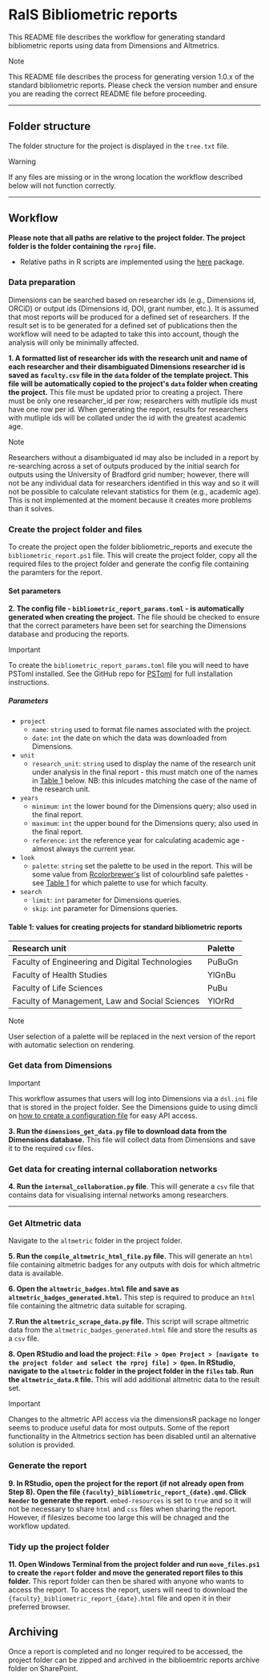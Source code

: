 # RaIS Bibliometric reports

This README file describes the workflow for generating standard bibliometric reports using data from Dimensions and Altmetrics.

> [!NOTE]  
> This README file describes the process for generating version 1.0.x of the standard bibliometric reports. Please check the version number and ensure you are reading the correct README file before proceeding.

---

## Folder structure

The folder structure for the project is displayed in the `tree.txt` file.

> [!WARNING]  
> If any files are missing or in the wrong location the workflow described below will not function correctly.

---

## Workflow

**Please note that all paths are relative to the project folder. The project folder is the folder containing the `rproj` file.**

- Relative paths in R scripts are implemented using the [here](https://here.r-lib.org) package.

### Data preparation

Dimensions can be searched based on researcher ids (e.g., Dimensions id, ORCiD) or output ids (Dimensions id, DOI, grant number, etc.). It is assumed that most reports will be produced for a defined set of researchers. If the result set is to be generated for a defined set of publications then the workflow will need to be adapted to take this into account, though the analysis will only be minimally affected.

**1. A formatted list of researcher ids with the research unit and name of each researcher and their disambiguated Dimensions researcher id is saved as `faculty.csv` file in the `data` folder of the template project. This file will be automatically copied to the project's `data` folder when creating the project.** This file must be updated prior to creating a project. There must  be only one researcher_id per row; researchers with mutliple ids must have one row per id. When generating the report, results for researchers with mutliple ids will be collated under the id with the greatest academic age.

> [!NOTE]  
> Researchers without a disambiguated id may also be included in a report by re-searching across a set of outputs produced by the initial search for outputs using the University of Bradford grid number; however, there will not be any individual data for researchers identified in this way and so it will not be possible to calculate relevant statistics for them (e.g., academic age). This is not implemented at the moment because it creates more problems than it solves.

### Create the project folder and files

To create the project open the folder bibliometric_reports and execute the `bibliometric_report.ps1` file. This will create the project folder, copy all the required files to the project folder and generate the config file containing the paramters for the report.

#### Set parameters

**2. The config file - `bibliometric_report_params.toml` - is automatically generated when creating the project.** The file should be checked to ensure that the correct parameters have been set for searching the Dimensions database and producing the reports.

> [!IMPORTANT]
> To create the `bibliometric_report_params.toml` file you will need to have PSToml installed. See the GitHub repo for [PSToml](https://github.com/jborean93/PSToml) for full installation instructions.

##### Parameters

- `project`
  - `name`: `string` used to format file names associated with the project.
  - `date`: `int` the date on which the data was downloaded from Dimensions.
- `unit`
  - `research_unit`: `string` used to display the name of the research unit under analysis in the final report - this must match one of the names in [Table 1](#table-1-values-for-creating-projects-for-standard-bibliometric-reports) below. NB: this inlcudes matching the case of the name of the research unit.
- `years`
  - `minimum`: `int` the lower bound for the Dimensions query; also used in the final report.
  - `maximum`: `int` the upper bound for the Dimensions query; also used in the final report.
  - `reference`: `int` the reference year for calculating academic age - almost always the current year.
- `look`
  - `palette`: `string` set the palette to be used in the report. This will be some value from [Rcolorbrewer's](https://earlglynn.github.io/RNotes/package/RColorBrewer/index.html) list of colourblind safe palettes - see [Table 1](#table-1-values-for-creating-projects-for-standard-bibliometric-reports) for which palette to use for which faculty.
- `search`
  - `limit`: `int` parameter for Dimensions queries.
  - `skip`: `int` parameter for Dimensions queries.

#### Table 1: values for creating projects for standard bibliometric reports

| Research unit                                              | Palette |
|:-----------------------------------------------------------|:--------|
| Faculty of Engineering and Digital Technologies            | PuBuGn  |
| Faculty of Health Studies                                  | YlGnBu  |
| Faculty of Life Sciences                                   | PuBu    |
| Faculty of Management, Law and Social Sciences             | YlOrRd  |

> [!NOTE]
> User selection of a palette will be replaced in the next version of the report with automatic selection on rendering.

### Get data from Dimensions

> [!IMPORTANT]
> This workflow assumes that users will log into Dimensions via a `dsl.ini` file that is stored in the project folder. See the Dimensions guide to using dimcli on [how to create a configuration file](https://digital-science.github.io/dimcli/getting-started.html#creating-a-configuration-file-manually) for easy API access.

**3. Run the `dimensions_get_data.py` file to download data from the Dimensions database.** This file will collect data from Dimensions and save it to the required `csv` files.

### Get data for creating internal collaboration networks

**4. Run the `internal_collaboration.py` file**. This will generate a `csv` file that contains data for visualising internal networks among researchers.

---

### Get Altmetric data

Navigate to the `altmetric` folder in the project folder.

**5. Run the `compile_altmetric_html_file.py` file.** This will generate an `html` file containing altmetric badges for any outputs with dois for which altmetric data is available.

**6. Open the `altmetric_badges.html` file and save as `altmetric_badges_generated.html`.** This step is required to produce an `html` file containing the altmetric data suitable for scraping.

**7. Run the `altmetric_scrape_data.py` file.** This script will scrape altmetric data from the `altmetric_badges_generated.html` file and store the results as a `csv` file.

**8. Open RStudio and load the project: `File > Open Project > [navigate to the project folder and select the rproj file] > Open`. In RStudio, navigate to the `altmetric` folder in the project folder in the `files` tab. Run the `altmetric_data.R` file.** This will add additional altmetric data to the result set.

> [!IMPORTANT]
> Changes to the altmetric API access via the dimensionsR package no longer seems to produce useful data for most outputs. Some of the report functionality in the Altmetrics section has been disabled until an alternative solution is provided.

### Generate the report

**9. In RStudio, open the project for the report (if not already open from Step 8). Open the file `{faculty}_bibliometric_report_{date}.qmd`. Click `Render` to generate the report**. `embed-resources` is set to `true` and so it will not be necessary to share `html` and `css` files when sharing the report. However, if filesizes become too large this will be chnaged and the workflow updated.

### Tidy up the project folder

**11. Open Windows Terminal from the project folder and run `move_files.ps1` to create the `report` folder and move the generated report files to this folder.** This report folder can then be shared with anyone who wants to access the report. To access the report, users will need to download the `{faculty}_bibliometric_report_{date}.html` file and open it in their preferred browser.

## Archiving

Once a report is completed and no longer required to be accessed, the project folder can be zipped and archived in the biblioemtric reports archive folder on SharePoint.
